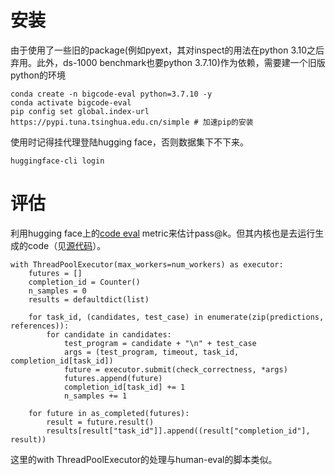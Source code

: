 # 安装
由于使用了一些旧的package(例如pyext，其对inspect的用法在python 3.10之后弃用。此外，ds-1000 benchmark也要python 3.7.10)作为依赖，需要建一个旧版python的环境
```
conda create -n bigcode-eval python=3.7.10 -y
conda activate bigcode-eval
pip config set global.index-url https://pypi.tuna.tsinghua.edu.cn/simple # 加速pip的安装
```

使用时记得挂代理登陆hugging face，否则数据集下不下来。
```
huggingface-cli login
```

# 评估
利用hugging face上的[code eval](https://huggingface.co/spaces/evaluate-metric/code_eval) metric来估计pass@k。但其内核也是去运行生成的code（见[源代码](https://huggingface.co/spaces/evaluate-metric/code_eval/blob/abf7d37d80d7379e0bef970e9ba1b76c54169a66/code_eval.py)）。

```
with ThreadPoolExecutor(max_workers=num_workers) as executor:
    futures = []
    completion_id = Counter()
    n_samples = 0
    results = defaultdict(list)

    for task_id, (candidates, test_case) in enumerate(zip(predictions, references)):
        for candidate in candidates:
            test_program = candidate + "\n" + test_case
            args = (test_program, timeout, task_id, completion_id[task_id])
            future = executor.submit(check_correctness, *args)
            futures.append(future)
            completion_id[task_id] += 1
            n_samples += 1

    for future in as_completed(futures):
        result = future.result()
        results[result["task_id"]].append((result["completion_id"], result))
```
这里的with ThreadPoolExecutor的处理与human-eval的脚本类似。